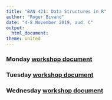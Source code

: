 ```yaml
---
title: "BAN 421: Data Structures in R"
author: "Roger Bivand"
date: "4-8 November 2019, aud. C"
output: 
  html_document:
theme: united
---
```


### Monday [workshop document](https://rsbivand.github.io/ban421_h19/ban421_h19_mon.html)

### Tuesday [workshop document](https://rsbivand.github.io/ban421_h19/ban421_h19_tues.html)

### Wednesday [workshop document](https://rsbivand.github.io/ban421_h19/ban421_h19_wed.html)
